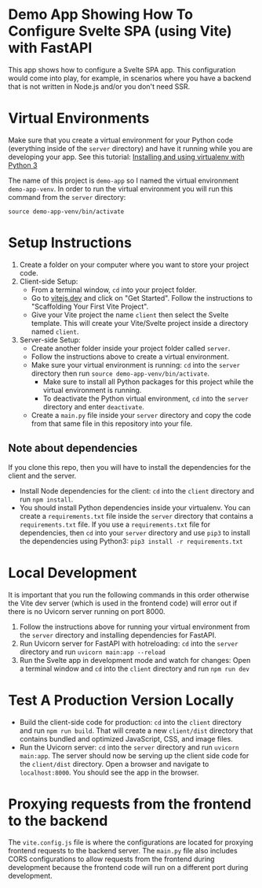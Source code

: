 # Demo App Showing How To Configure Svelte SPA (using Vite) with FastAPI
This app shows how to configure a Svelte SPA app. This configuration would come into play, for example, in scenarios where you have a backend that is not written in Node.js and/or you don't need SSR.

# Virtual Environments
Make sure that you create a virtual environment for your Python code (everything inside of the `server` directory) and have it running while you are developing your app. See this tutorial: [Installing and using virtualenv with Python 3](https://help.dreamhost.com/hc/en-us/articles/115000695551-Installing-and-using-virtualenv-with-Python-3)

The name of this project is `demo-app` so I named the virtual environment `demo-app-venv`. In order to run the virtual environment you will run this command from the `server` directory:
```
source demo-app-venv/bin/activate
```

# Setup Instructions
1. Create a folder on your computer where you want to store your project code.
2. Client-side Setup:
    * From a terminal window, `cd` into your project folder.
    * Go to [vitejs.dev](https://vitejs.dev/) and click on "Get Started". Follow the instructions to "Scaffolding Your First Vite Project". 
    * Give your Vite project the name `client` then select the Svelte template. This will create your Vite/Svelte project inside a directory named `client`.
3. Server-side Setup:
    * Create another folder inside your project folder called `server`.
    * Follow the instructions above to create a virtual environment.
    * Make sure your virtual environment is running: `cd` into the `server` directory then run `source demo-app-venv/bin/activate`. 
        * Make sure to install all Python packages for this project while the virtual environment is running.
        * To deactivate the Python virtual environment, `cd` into the `server` directory and enter `deactivate`.
    * Create a `main.py` file inside your `server` directory and copy the code from that same file in this repository into your file.

## Note about dependencies
If you clone this repo, then you will have to install the dependencies for the client and the server.

* Install Node dependencies for the client: `cd` into the `client` directory and run `npm install`.
* You should install Python dependencies inside your virtualenv. You can create a `requirements.txt` file inside the `server` directory that contains a `requirements.txt` file. If you use a `requirements.txt` file for dependencies, then `cd` into your `server` directory and use `pip3` to install the dependencies using Python3: `pip3 install -r requirements.txt`


# Local Development
It is important that you run the following commands in this order otherwise the Vite dev server (which is used in the frontend code) will error out if there is no Uvicorn server running on port 8000.
1. Follow the instructions above for running your virtual environment from the `server` directory and installing dependencies for FastAPI.
2. Run Uvicorn server for FastAPI with hotreloading: `cd` into the `server` directory and run `uvicorn main:app --reload`
3. Run the Svelte app in development mode and watch for changes: Open a terminal window and `cd` into the `client` directory and run `npm run dev`


# Test A Production Version Locally
* Build the client-side code for production: `cd` into the `client` directory and run `npm run build`. That will create a new `client/dist` directory that contains bundled and optimized JavaScript, CSS, and image files.
* Run the Uvicorn server: `cd` into the `server` directory and run `uvicorn main:app`. The server should now be serving up the client side code for the `client/dist` directory. Open a browser and navigate to `localhost:8000`. You should see the app in the browser.


# Proxying requests from the frontend to the backend
The `vite.config.js` file is where the configurations are located for proxying frontend requests to the backend server. The `main.py` file also includes CORS configurations to allow requests from the frontend during development because the frontend code will run on a different port during development.
